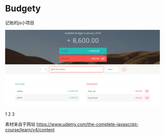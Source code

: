 # Budgety
记账的js小项目

<img src="/pic1.png" width="900px" />

1
2
3


素材来自于网站
https://www.udemy.com/the-complete-javascript-course/learn/v4/content
